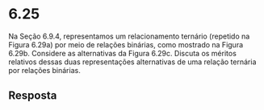 # 6.25

Na Seção 6.9.4, representamos um relacionamento ternário (repetido na Figura 6.29a) por meio de relações binárias, como mostrado na Figura 6.29b. Considere as alternativas da Figura 6.29c. Discuta os méritos relativos dessas duas representações alternativas de uma relação ternária por relações binárias.

## Resposta
